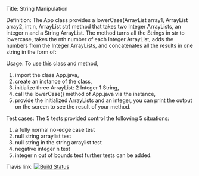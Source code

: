Title: String Manipulation

Definition:
The App class provides a lowerCase(ArrayList<Integer> array1, ArrayList<Integer> array2, int n, ArrayList<String> str) method that takes two Integer
ArrayLists, an integer n and a String ArrayList.
The method turns all the Strings in str to lowercase, takes the nth number of each Integer ArrayList, adds the numbers from the Integer ArrayLists,
and concatenates all the results in one string in the form of:
<All the strings in str modified to be loweercase><sum of the nth numbers of Integer Arrays>

Usage:
To use this class and method,
1) import the class App.java,
2) create an instance of the class,
3) initialize three ArrayList: 2 Integer 1 String,
4) call the lowerCase() method of App.java via the instance,
5) provide the initialized ArrayLists and an integer,
you can print the output on the screen to see the result of your method.

Test cases:
The 5 tests provided control the following 5 situations:
1) a fully normal no-edge case test
2) null string arraylist test
3) null string in the string arraylist test
4) negative integer n test
5) integer n out of bounds test
further tests can be added.

Travis link:
[![Build Status](https://app.travis-ci.com/elifserra/myDemoApp.svg?token=YkFoSbxzCs7bp1JQQBJs&branch=main)](https://app.travis-ci.com/elifserra/myDemoApp)


